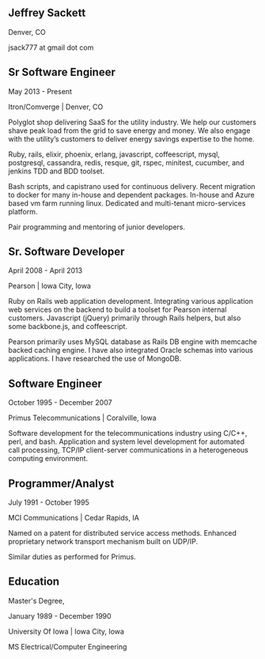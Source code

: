## Jeffrey Sackett

Denver, CO

jsack777 at gmail dot com


## Sr Software Engineer

May 2013 - Present

Itron/Comverge | Denver, CO

Polyglot shop delivering SaaS for the utility industry. We help our customers shave peak load from the grid to save energy and money. We also engage with the utility’s customers to deliver energy savings expertise to the home.

Ruby, rails, elixir, phoenix, erlang, javascript, coffeescript, mysql, postgresql, cassandra, redis, resque, git, rspec, minitest, cucumber, and jenkins TDD and BDD toolset.

Bash scripts, and capistrano used for continuous delivery. Recent migration to docker for many in-house and dependent packages. In-house and Azure based vm farm running linux. Dedicated and multi-tenant micro-services platform.

Pair programming and mentoring of junior developers.


## Sr. Software Developer

April 2008 - April 2013 

Pearson | Iowa City, Iowa

Ruby on Rails web application development. Integrating various application web services on the backend to build a toolset for Pearson internal customers. Javascript (jQuery) primarily through Rails helpers, but also some backbone.js, and coffeescript. 

Pearson primarily uses MySQL database as Rails DB engine with memcache backed caching engine. I have also integrated Oracle schemas into various applications. I have researched the use of MongoDB.


## Software Engineer

October 1995 - December 2007

Primus Telecommunications | Coralville, Iowa

Software development for the telecommunications industry using C/C++, perl, and bash. Application and system level development for automated call processing, TCP/IP client-server communications in a heterogeneous computing environment.


## Programmer/Analyst

July 1991 - October 1995

MCI Communications | Cedar Rapids, IA

Named on a patent for distributed service access methods. Enhanced proprietary network transport mechanism built on UDP/IP.

Similar duties as performed for Primus.


## Education

Master's Degree,

January 1989 - December 1990

University Of Iowa | Iowa City, Iowa

MS Electrical/Computer Engineering
